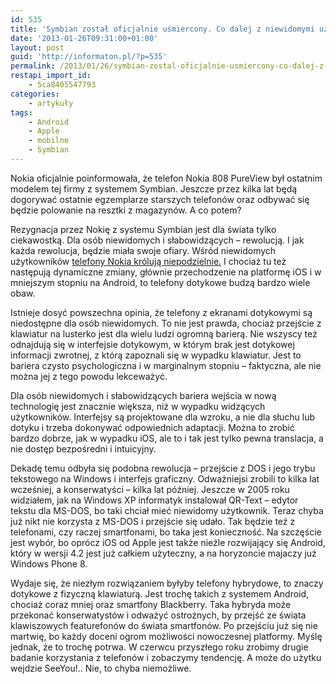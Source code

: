 ```yaml
---
id: 535
title: 'Symbian został oficjalnie uśmiercony. Co dalej z niewidomymi użytkownikami telefonów?'
date: '2013-01-26T09:31:00+01:00'
layout: post
guid: 'http://informaton.pl/?p=535'
permalink: /2013/01/26/symbian-zostal-oficjalnie-usmiercony-co-dalej-z-niewidomymi-uzytkownikami-telefonw/
restapi_import_id:
    - 5ca8405547793
categories:
    - artykuły
tags:
    - Android
    - Apple
    - mobilne
    - Symbian
---
```


Nokia oficjalnie poinformowała, że telefon Nokia 808 PureView był ostatnim modelem tej firmy z systemem Symbian. Jeszcze przez kilka lat będą dogorywać ostatnie egzemplarze starszych telefonów oraz odbywać się będzie polowanie na resztki z magazynów. A co potem?

Rezygnacja przez Nokię z systemu Symbian jest dla świata tylko ciekawostką. Dla osób niewidomych i słabowidzących – rewolucją. I jak każda rewolucja, będzie miała swoje ofiary. Wśród niewidomych użytkowników [telefony Nokia królują niepodzielnie.](http://informaton.pl/?p=523) I chociaż tu też następują dynamiczne zmiany, głównie przechodzenie na platformę iOS i w mniejszym stopniu na Android, to telefony dotykowe budzą bardzo wiele obaw.

Istnieje dosyć powszechna opinia, że telefony z ekranami dotykowymi są niedostępne dla osób niewidomych. To nie jest prawda, chociaż przejście z klawiatur na lusterko jest dla wielu ludzi ogromną barierą. Nie wszyscy też odnajdują się w interfejsie dotykowym, w którym brak jest dotykowej informacji zwrotnej, z którą zapoznali się w wypadku klawiatur. Jest to bariera czysto psychologiczna i w marginalnym stopniu – faktyczna, ale nie można jej z tego powodu lekceważyć.

Dla osób niewidomych i słabowidzących bariera wejścia w nową technologię jest znacznie większa, niż w wypadku widzących użytkowników. Interfejsy są projektowane dla wzroku, a nie dla słuchu lub dotyku i trzeba dokonywać odpowiednich adaptacji. Można to zrobić bardzo dobrze, jak w wypadku iOS, ale to i tak jest tylko pewna translacja, a nie dostęp bezpośredni i intuicyjny.

Dekadę temu odbyła się podobna rewolucja – przejście z DOS i jego trybu tekstowego na Windows i interfejs graficzny. Odważniejsi zrobili to kilka lat wcześniej, a konserwatyści – kilka lat później. Jeszcze w 2005 roku widziałem, jak na Windows XP informatyk instalował QR-Text – edytor tekstu dla MS-DOS, bo taki chciał mieć niewidomy użytkownik. Teraz chyba już nikt nie korzysta z MS-DOS i przejście się udało. Tak będzie też z telefonami, czy raczej smartfonami, bo taka jest konieczność. Na szczęście jest wybór, bo oprócz iOS od Apple jest także nieźle rozwijający się Android, który w wersji 4.2 jest już całkiem użyteczny, a na horyzoncie majaczy już Windows Phone 8.

Wydaje się, że niezłym rozwiązaniem byłyby telefony hybrydowe, to znaczy dotykowe z fizyczną klawiaturą. Jest trochę takich z systemem Android, chociaż coraz mniej oraz smartfony Blackberry. Taka hybryda może przekonać konserwatystów i odważyć ostrożnych, by przejść ze świata klawiszowych featurefonów do świata smartfonów. Po przejściu już się nie martwię, bo każdy doceni ogrom możliwości nowoczesnej platformy. Myślę jednak, że to trochę potrwa. W czerwcu przyszłego roku zrobimy drugie badanie korzystania z telefonów i zobaczymy tendencję. A może do użytku wejdzie SeeYou!.. Nie, to chyba niemożliwe.